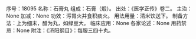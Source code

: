 序号：18095
名称：石膏丸
组成：石膏（煅）。
出处：《医学正传》卷二。
主治：None
加减：None
功效：泻胃火并食积痰火。
用法用量：清米饮送下。
制备方法：上为细末，醋为丸，如绿豆大。
临床应用：None
各家论述：None
用药禁忌：None
附注：《济阳纲目》：每服三四十丸。
